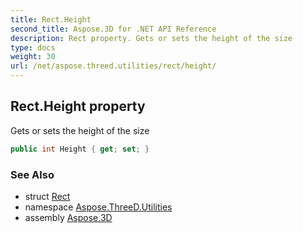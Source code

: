 ```yaml
---
title: Rect.Height
second_title: Aspose.3D for .NET API Reference
description: Rect property. Gets or sets the height of the size
type: docs
weight: 30
url: /net/aspose.threed.utilities/rect/height/
---
```

## Rect.Height property

Gets or sets the height of the size

```csharp
public int Height { get; set; }
```

### See Also

* struct [Rect](../)
* namespace [Aspose.ThreeD.Utilities](../../../aspose.threed.utilities/)
* assembly [Aspose.3D](../../../)


